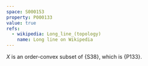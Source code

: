 ```yaml
---
space: S000153
property: P000133
value: true
refs:
  - wikipedia: Long_line_(topology)
    name: Long line on Wikipedia
---
```


$X$ is an order-convex subset of {S38}, which is {P133}.
